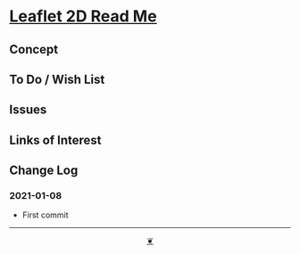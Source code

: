 <span style=display:none; >[You are now in a GitHub source code view - click this link to view Read Me file as a web page]( https://pushme-pullyou.github.io/cookbook.leaflet-2d/xxxxx/  "View file as a web page." ) </span>



# [Leaflet 2D Read Me]( ./index.html )

<!--@@@
<div class=iframe-resize ><iframe src=https://pushme-pullyou.github.io/cookbook.leaflet-2d/ height=100% width=100% ></iframe></div>
_Leaflet 2D_

### Full Screen: [Leaflet 2D]( https://pushme-pullyou.github.io/cookbook.leaflet-2d/ )
@@@-->


## Concept


## To Do / Wish List


## Issues


## Links of Interest


## Change Log

### 2021-01-08

* First commit


***

<center><a href=javascript:window.scrollTo(0,0); class=aDingbat title="Scroll to top" > ❦ </a></center>
